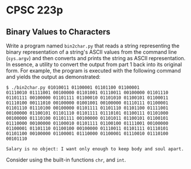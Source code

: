 # CPSC 223p
## Binary Values to Characters



Write a program named `bin2char.py` that reads a string representing the binary representation of a string's ASCII values from the command line (`sys.argv`) and then converts and prints the string as ASCII representation. In essence, a utility to convert the output from part 1 back into its original form. For example, the program is executed with the following command and yields the output as demonstrated:

```
$ ./bin2char.py 01010011 01100001 01101100 01100001
01110010 01111001 00100000 01101001 01110011 00100000 01101110
01101111 00100000 01101111 01100010 01101010 01100101 01100011
01110100 00111010 00100000 01001001 00100000 01110111 01100001
01101110 01110100 00100000 01101111 01101110 01101100 01111001
00100000 01100101 01101110 01101111 01110101 01100111 01101000
00100000 01110100 01101111 00100000 01101011 01100101 01100101
01110000 00100000 01100010 01101111 01100100 01111001 00100000
01100001 01101110 01100100 00100000 01110011 01101111 01110101
01101100 00100000 01100001 01110000 01100001 01110010 01110100
00101110

Salary is no object: I want only enough to keep body and soul apart.
```

Consider using the built-in functions `chr`, and `int`.
